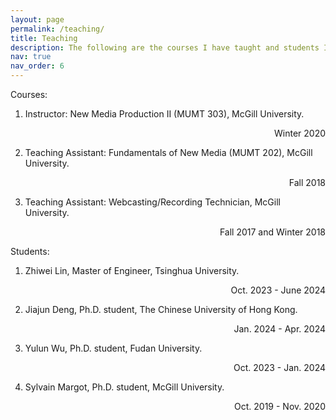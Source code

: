 ```yaml
---
layout: page
permalink: /teaching/
title: Teaching
description: The following are the courses I have taught and students I have mentored/collaborated:
nav: true
nav_order: 6
---
```

Courses:

1. Instructor: New Media Production II (MUMT 303), McGill University. <p align="right">Winter 2020</p>
2. Teaching Assistant: Fundamentals of New Media (MUMT 202), McGill University. <p align="right">Fall 2018</p> 
3. Teaching Assistant: Webcasting/Recording Technician, McGill University. <p align="right">Fall 2017 and Winter 2018</p>

Students: 

1. Zhiwei Lin, Master of Engineer, Tsinghua University. <p align="right">Oct. 2023 - June 2024</p>
2. Jiajun Deng, Ph.D. student, The Chinese University of Hong Kong. <p align="right">Jan. 2024 - Apr. 2024</p>
3. Yulun Wu, Ph.D. student, Fudan University. <p align="right">Oct. 2023 - Jan. 2024</p>
4. Sylvain Margot, Ph.D. student, McGill University. <p align="right">Oct. 2019 - Nov. 2020</p>